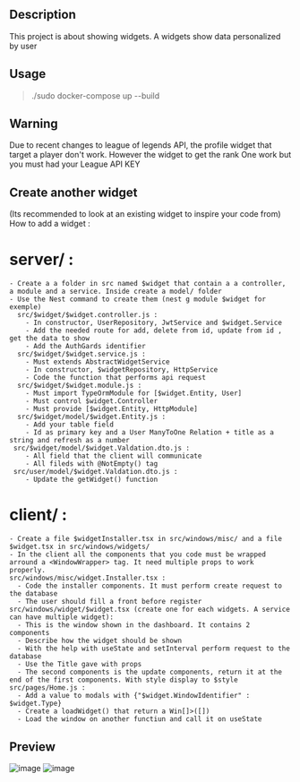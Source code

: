## Description

This project is about showing widgets.
A widgets show data personalized by user

## Usage

> ./sudo docker-compose up --build


## Warning 

Due to recent changes to league of legends API, the profile widget that target a player don't work. However the widget to get the rank One work but you must had your League API KEY

## Create another widget 

(Its recommended to look at an existing widget to inspire your code from)
How to add a widget :
  # server/ :
    - Create a a folder in src named $widget that contain a a controller, a module and a service. Inside create a model/ folder
    - Use the Nest command to create them (nest g module $widget for exemple)
      src/$widget/$widget.controller.js :
        - In constructor, UserRepository, JwtService and $widget.Service
        - Add the needed route for add, delete from id, update from id , get the data to show
        - Add the AuthGards identifier
      src/$widget/$widget.service.js :
        - Must extends AbstractWidgetService
        - In constructor, $widgetRepository, HttpService
        - Code the function that performs api request
      src/$widget/$widget.module.js :
        - Must import TypeOrmModule for [$widget.Entity, User]
        - Must control $widget.Controller
        - Must provide [$widget.Entity, HttpModule]
      src/$widget/model/$widget.Entity.js :
        - Add your table field
        - Id as primary key and a User ManyToOne Relation + title as a string and refresh as a number
     src/$widget/model/$widget.Valdation.dto.js :
        - All field that the client will communicate
        - All fileds with @NotEmpty() tag
     src/user/model/$widget.Valdation.dto.js :
        - Update the getWidget() function
  
  # client/ :
    - Create a file $widgetInstaller.tsx in src/windows/misc/ and a file $widget.tsx in src/windows/widgets/
    - In the client all the components that you code must be wrapped arround a <WindowWrapper> tag. It need multiple props to work properly.
    src/windows/misc/widget.Installer.tsx :
      - Code the installer components. It must perform create request to the database 
      - The user should fill a front before register
    src/windows/widget/$widget.tsx (create one for each widgets. A service can have multiple widget):
      - This is the window shown in the dashboard. It contains 2 components
      - Describe how the widget should be shown
      - With the help with useState and setInterval perform request to the database
      - Use the Title gave with props
      - The second components is the update components, return it at the end of the first components. With style display to $style
    src/pages/Home.js :
      - Add a value to modals with {"$widget.WindowIdentifier" : $widget.Type}
      - Create a loadWidget() that return a Win[]>([])
      - Load the window on another functiun and call it on useState
      

## Preview 
![image](https://github.com/TrueMordecai/EPITECH_appdev/assets/60859370/8b68957d-0e6a-43b1-8760-8e1f10a471f2)
![image](https://github.com/TrueMordecai/EPITECH_appdev/assets/60859370/629af1cf-acc7-4c7b-bd75-a45ee046c99b)

